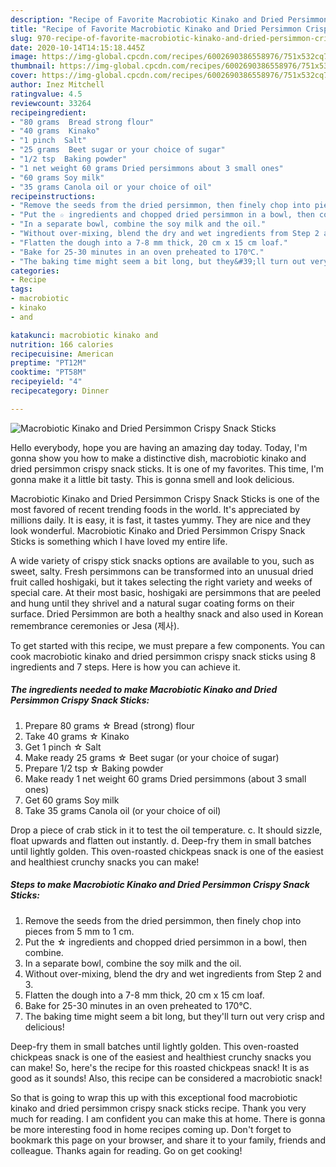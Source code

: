 ```yaml
---
description: "Recipe of Favorite Macrobiotic Kinako and Dried Persimmon Crispy Snack Sticks"
title: "Recipe of Favorite Macrobiotic Kinako and Dried Persimmon Crispy Snack Sticks"
slug: 970-recipe-of-favorite-macrobiotic-kinako-and-dried-persimmon-crispy-snack-sticks
date: 2020-10-14T14:15:18.445Z
image: https://img-global.cpcdn.com/recipes/6002690386558976/751x532cq70/macrobiotic-kinako-and-dried-persimmon-crispy-snack-sticks-recipe-main-photo.jpg
thumbnail: https://img-global.cpcdn.com/recipes/6002690386558976/751x532cq70/macrobiotic-kinako-and-dried-persimmon-crispy-snack-sticks-recipe-main-photo.jpg
cover: https://img-global.cpcdn.com/recipes/6002690386558976/751x532cq70/macrobiotic-kinako-and-dried-persimmon-crispy-snack-sticks-recipe-main-photo.jpg
author: Inez Mitchell
ratingvalue: 4.5
reviewcount: 33264
recipeingredient:
- "80 grams  Bread strong flour"
- "40 grams  Kinako"
- "1 pinch  Salt"
- "25 grams  Beet sugar or your choice of sugar"
- "1/2 tsp  Baking powder"
- "1 net weight 60 grams Dried persimmons about 3 small ones"
- "60 grams Soy milk"
- "35 grams Canola oil or your choice of oil"
recipeinstructions:
- "Remove the seeds from the dried persimmon, then finely chop into pieces from 5 mm to 1 cm."
- "Put the ☆ ingredients and chopped dried persimmon in a bowl, then combine."
- "In a separate bowl, combine the soy milk and the oil."
- "Without over-mixing, blend the dry and wet ingredients from Step 2 and 3."
- "Flatten the dough into a 7-8 mm thick, 20 cm x 15 cm loaf."
- "Bake for 25-30 minutes in an oven preheated to 170℃."
- "The baking time might seem a bit long, but they&#39;ll turn out very crisp and delicious!"
categories:
- Recipe
tags:
- macrobiotic
- kinako
- and

katakunci: macrobiotic kinako and 
nutrition: 166 calories
recipecuisine: American
preptime: "PT12M"
cooktime: "PT58M"
recipeyield: "4"
recipecategory: Dinner

---
```



![Macrobiotic Kinako and Dried Persimmon Crispy Snack Sticks](https://img-global.cpcdn.com/recipes/6002690386558976/751x532cq70/macrobiotic-kinako-and-dried-persimmon-crispy-snack-sticks-recipe-main-photo.jpg)

Hello everybody, hope you are having an amazing day today. Today, I'm gonna show you how to make a distinctive dish, macrobiotic kinako and dried persimmon crispy snack sticks. It is one of my favorites. This time, I'm gonna make it a little bit tasty. This is gonna smell and look delicious.

Macrobiotic Kinako and Dried Persimmon Crispy Snack Sticks is one of the most favored of recent trending foods in the world. It's appreciated by millions daily. It is easy, it is fast, it tastes yummy. They are nice and they look wonderful. Macrobiotic Kinako and Dried Persimmon Crispy Snack Sticks is something which I have loved my entire life.

A wide variety of crispy stick snacks options are available to you, such as sweet, salty. Fresh persimmons can be transformed into an unusual dried fruit called hoshigaki, but it takes selecting the right variety and weeks of special care. At their most basic, hoshigaki are persimmons that are peeled and hung until they shrivel and a natural sugar coating forms on their surface. Dried Persimmon are both a healthy snack and also used in Korean remembrance ceremonies or Jesa (제사).


To get started with this recipe, we must prepare a few components. You can cook macrobiotic kinako and dried persimmon crispy snack sticks using 8 ingredients and 7 steps. Here is how you can achieve it.

<!--inarticleads1-->

##### The ingredients needed to make Macrobiotic Kinako and Dried Persimmon Crispy Snack Sticks:

1. Prepare 80 grams ☆ Bread (strong) flour
1. Take 40 grams ☆ Kinako
1. Get 1 pinch ☆ Salt
1. Make ready 25 grams ☆ Beet sugar (or your choice of sugar)
1. Prepare 1/2 tsp ☆ Baking powder
1. Make ready 1 net weight 60 grams Dried persimmons (about 3 small ones)
1. Get 60 grams Soy milk
1. Take 35 grams Canola oil (or your choice of oil)


Drop a piece of crab stick in it to test the oil temperature. c. It should sizzle, float upwards and flatten out instantly. d. Deep-fry them in small batches until lightly golden. This oven-roasted chickpeas snack is one of the easiest and healthiest crunchy snacks you can make! 

<!--inarticleads2-->

##### Steps to make Macrobiotic Kinako and Dried Persimmon Crispy Snack Sticks:

1. Remove the seeds from the dried persimmon, then finely chop into pieces from 5 mm to 1 cm.
1. Put the ☆ ingredients and chopped dried persimmon in a bowl, then combine.
1. In a separate bowl, combine the soy milk and the oil.
1. Without over-mixing, blend the dry and wet ingredients from Step 2 and 3.
1. Flatten the dough into a 7-8 mm thick, 20 cm x 15 cm loaf.
1. Bake for 25-30 minutes in an oven preheated to 170℃.
1. The baking time might seem a bit long, but they&#39;ll turn out very crisp and delicious!


Deep-fry them in small batches until lightly golden. This oven-roasted chickpeas snack is one of the easiest and healthiest crunchy snacks you can make! So, here&#39;s the recipe for this roasted chickpeas snack! It is as good as it sounds! Also, this recipe can be considered a macrobiotic snack! 

So that is going to wrap this up with this exceptional food macrobiotic kinako and dried persimmon crispy snack sticks recipe. Thank you very much for reading. I am confident you can make this at home. There is gonna be more interesting food in home recipes coming up. Don't forget to bookmark this page on your browser, and share it to your family, friends and colleague. Thanks again for reading. Go on get cooking!
